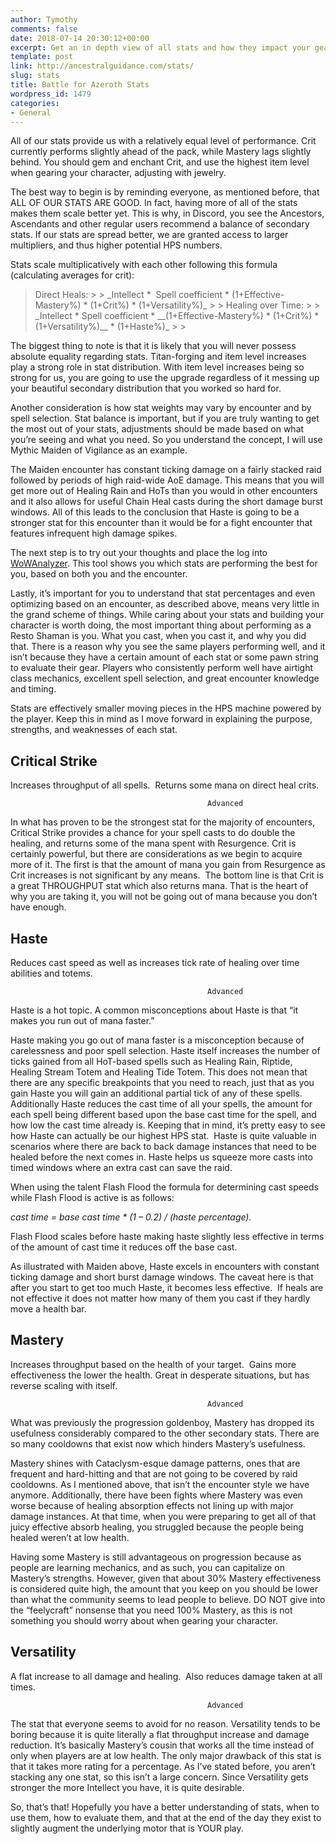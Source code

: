 ```yaml
---
author: Tymothy
comments: false
date: 2018-07-14 20:30:12+00:00
excerpt: Get an in depth view of all stats and how they impact your gearing.
template: post
link: http://ancestralguidance.com/stats/
slug: stats
title: Battle for Azeroth Stats
wordpress_id: 1479
categories:
- General
---
```


All of our stats provide us with a relatively equal level of performance. Crit currently performs slightly ahead of the pack, while Mastery lags slightly behind. You should gem and enchant Crit, and use the highest item level when gearing your character, adjusting with jewelry.					
			
		
		

The best way to begin is by reminding everyone, as mentioned before, that ALL OF OUR STATS ARE GOOD. In fact, having more of all of the stats makes them scale better yet. This is why, in Discord, you see the Ancestors, Ascendants and other regular users recommend a balance of secondary stats. If our stats are spread better, we are granted access to larger multipliers, and thus higher potential HPS numbers.

Stats scale multiplicatively with each other following this formula (calculating averages for crit):

<blockquote>Direct Heals:
> 
> _Intellect *  Spell coefficient * (1+Effective-Mastery%) * (1+Crit%) * (1+Versatility%)_
> 
> Healing over Time:
> 
> _Intellect * Spell coefficient * __(1+Effective-Mastery%) * (1+Crit%) * (1+Versatility%)__ * (1+Haste%)_
> 
> </blockquote>

The biggest thing to note is that it is likely that you will never possess absolute equality regarding stats. Titan-forging and item level increases play a strong role in stat distribution. With item level increases being so strong for us, you are going to use the upgrade regardless of it messing up your beautiful secondary distribution that you worked so hard for.

Another consideration is how stat weights may vary by encounter and by spell selection. Stat balance is important, but if you are truly wanting to get the most out of your stats, adjustments should be made based on what you’re seeing and what you need. So you understand the concept, I will use Mythic Maiden of Vigilance as an example.

The Maiden encounter has constant ticking damage on a fairly stacked raid followed by periods of high raid-wide AoE damage. This means that you will get more out of Healing Rain and HoTs than you would in other encounters and it also allows for useful Chain Heal casts during the short damage burst windows. All of this leads to the conclusion that Haste is going to be a stronger stat for this encounter than it would be for a fight encounter that features infrequent high damage spikes.

The next step is to try out your thoughts and place the log into [WoWAnalyzer](https://wowanalyzer.com/). This tool shows you which stats are performing the best for you, based on both you and the encounter.

Lastly, it’s important for you to understand that stat percentages and even optimizing based on an encounter, as described above, means very little in the grand scheme of things. While caring about your stats and building your character is worth doing, the most important thing about performing as a Resto Shaman is you. What you cast, when you cast it, and why you did that. There is a reason why you see the same players performing well, and it isn’t because they have a certain amount of each stat or some pawn string to evaluate their gear. Players who consistently perform well have airtight class mechanics, excellent spell selection, and great encounter knowledge and timing.

Stats are effectively smaller moving pieces in the HPS machine powered by the player. Keep this in mind as I move forward in explaining the purpose, strengths, and weaknesses of each stat.

		
			

## Critical Strike

		
		

Increases throughput of all spells.  Returns some mana on direct heal crits.

		
												Advanced					
					

In what has proven to be the strongest stat for the majority of encounters, Critical Strike provides a chance for your spell casts to do double the healing, and returns some of the mana spent with Resurgence. Crit is certainly powerful, but there are considerations as we begin to acquire more of it. The first is that the amount of mana you gain from Resurgence as Crit increases is not significant by any means.  The bottom line is that Crit is a great THROUGHPUT stat which also returns mana. That is the heart of why you are taking it, you will not be going out of mana because you don’t have enough.


			

## Haste

		
		

Reduces cast speed as well as increases tick rate of healing over time abilities and totems.

		
												Advanced					
					

Haste is a hot topic. A common misconceptions about Haste is that “it makes you run out of mana faster.” 

Haste making you go out of mana faster is a misconception because of carelessness and poor spell selection. Haste itself increases the number of ticks gained from all HoT-based spells such as Healing Rain, Riptide, Healing Stream Totem and Healing Tide Totem. This does not mean that there are any specific breakpoints that you need to reach, just that as you gain Haste you will gain an additional partial tick of any of these spells. Additionally Haste reduces the cast time of all your spells, the amount for each spell being different based upon the base cast time for the spell, and how low the cast time already is. Keeping that in mind, it’s pretty easy to see how Haste can actually be our highest HPS stat.  Haste is quite valuable in scenarios where there are back to back damage instances that need to be healed before the next comes in. Haste helps us squeeze more casts into timed windows where an extra cast can save the raid.

When using the talent Flash Flood the formula for determining cast speeds while Flash Flood is active is as follows:

_cast time = base cast time * (1 – 0.2) / (haste percentage)._

Flash Flood scales before haste making haste slightly less effective in terms of the amount of cast time it reduces off the base cast.

As illustrated with Maiden above, Haste excels in encounters with constant ticking damage and short burst damage windows. The caveat here is that after you start to get too much Haste, it becomes less effective.  If heals are not effective it does not matter how many of them you cast if they hardly move a health bar.


			

## Mastery

		
		

Increases throughput based on the health of your target.  Gains more effectiveness the lower the health. Great in desperate situations, but has reverse scaling with itself.

		
												Advanced					
					

What was previously the progression goldenboy, Mastery has dropped its usefulness considerably compared to the other secondary stats. There are so many cooldowns that exist now which hinders Mastery’s usefulness.

Mastery shines with Cataclysm-esque damage patterns, ones that are frequent and hard-hitting and that are not going to be covered by raid cooldowns. As I mentioned above, that isn’t the encounter style we have anymore. Additionally, there have been fights where Mastery was even worse because of healing absorption effects not lining up with major damage instances. At that time, when you were preparing to get all of that juicy effective absorb healing, you struggled because the people being healed weren’t at low health.

Having some Mastery is still advantageous on progression because as people are learning mechanics, and as such, you can capitalize on Mastery’s strengths. However, given that about 30% Mastery effectiveness is considered quite high, the amount that you keep on you should be lower than what the community seems to lead people to believe. DO NOT give into the “feelycraft” nonsense that you need 100% Mastery, as this is not something you should worry about when gearing your character.


			

## Versatility

		
		

A flat increase to all damage and healing.  Also reduces damage taken at all times.

		
												Advanced					
					

The stat that everyone seems to avoid for no reason. Versatility tends to be boring because it is quite literally a flat throughput increase and damage reduction. It’s basically Mastery’s cousin that works all the time instead of only when players are at low health. The only major drawback of this stat is that it takes more rating for a percentage. As I’ve stated before, you aren’t stacking any one stat, so this isn’t a large concern. Since Versatility gets stronger the more Intellect you have, it is quite desirable.


		

So, that’s that! Hopefully you have a better understanding of stats, when to use them, how to evaluate them, and that at the end of the day they exist to slightly augment the underlying motor that is YOUR play.
